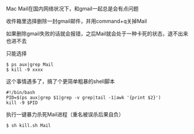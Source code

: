 Mac Mail在国内网络状况下，和gmail一起总是会有点问题

收件箱里选择删除一封gmail邮件，并用command+q关掉Mail

如果删除gmail失败的话就会报错，之后Mail就会处于一种卡死的状态，退不出来也进不去

只能选择

	$ ps aux|grep Mail
	$ kill -9 xxxx

这个事情遇多了，搞了个更简单粗暴的shell脚本

	#!/bin/bash
	PID=$(ps aux|grep $1|grep -v grep|tail -1|awk '{print $2}')
	kill -9 $PID

执行一键暴力杀死Mail进程（重名被误杀后果自负）

	$ sh kill.sh Mail

